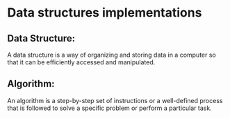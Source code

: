 # Data structures implementations

## Data Structure:

A data structure is a way of organizing and storing data in a computer so that it can be efficiently accessed and manipulated.

## Algorithm:

An algorithm is a step-by-step set of instructions or a well-defined process that is followed to solve a specific problem or perform a particular task.

